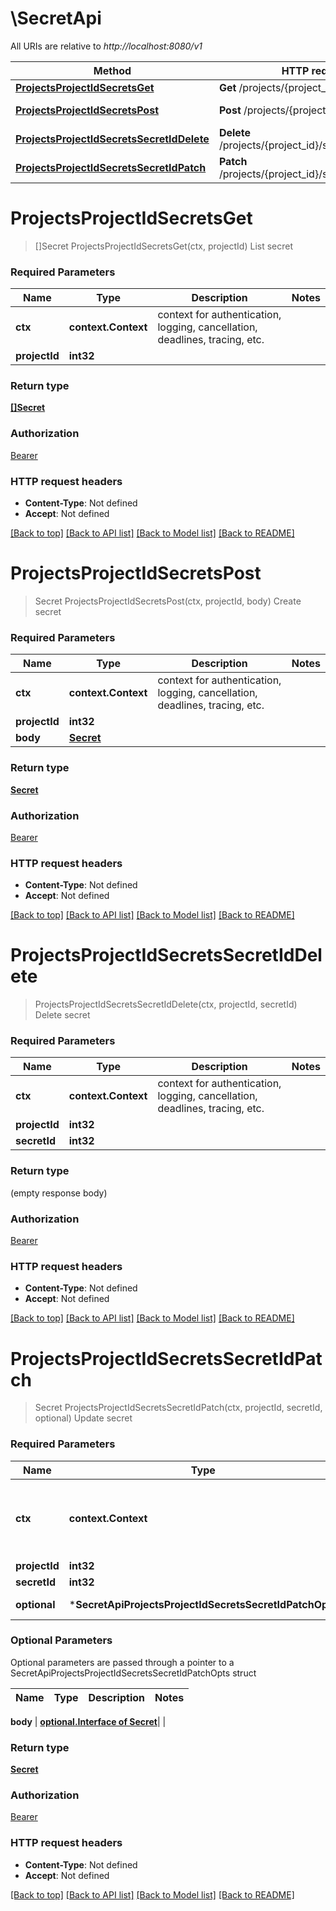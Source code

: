 # \SecretApi

All URIs are relative to *http://localhost:8080/v1*

Method | HTTP request | Description
------------- | ------------- | -------------
[**ProjectsProjectIdSecretsGet**](SecretApi.md#ProjectsProjectIdSecretsGet) | **Get** /projects/{project_id}/secrets | List secret
[**ProjectsProjectIdSecretsPost**](SecretApi.md#ProjectsProjectIdSecretsPost) | **Post** /projects/{project_id}/secrets | Create secret
[**ProjectsProjectIdSecretsSecretIdDelete**](SecretApi.md#ProjectsProjectIdSecretsSecretIdDelete) | **Delete** /projects/{project_id}/secrets/{secret_id} | Delete secret
[**ProjectsProjectIdSecretsSecretIdPatch**](SecretApi.md#ProjectsProjectIdSecretsSecretIdPatch) | **Patch** /projects/{project_id}/secrets/{secret_id} | Update secret


# **ProjectsProjectIdSecretsGet**
> []Secret ProjectsProjectIdSecretsGet(ctx, projectId)
List secret

### Required Parameters

Name | Type | Description  | Notes
------------- | ------------- | ------------- | -------------
 **ctx** | **context.Context** | context for authentication, logging, cancellation, deadlines, tracing, etc.
  **projectId** | **int32**|  | 

### Return type

[**[]Secret**](Secret.md)

### Authorization

[Bearer](../README.md#Bearer)

### HTTP request headers

 - **Content-Type**: Not defined
 - **Accept**: Not defined

[[Back to top]](#) [[Back to API list]](../README.md#documentation-for-api-endpoints) [[Back to Model list]](../README.md#documentation-for-models) [[Back to README]](../README.md)

# **ProjectsProjectIdSecretsPost**
> Secret ProjectsProjectIdSecretsPost(ctx, projectId, body)
Create secret

### Required Parameters

Name | Type | Description  | Notes
------------- | ------------- | ------------- | -------------
 **ctx** | **context.Context** | context for authentication, logging, cancellation, deadlines, tracing, etc.
  **projectId** | **int32**|  | 
  **body** | [**Secret**](Secret.md)|  | 

### Return type

[**Secret**](Secret.md)

### Authorization

[Bearer](../README.md#Bearer)

### HTTP request headers

 - **Content-Type**: Not defined
 - **Accept**: Not defined

[[Back to top]](#) [[Back to API list]](../README.md#documentation-for-api-endpoints) [[Back to Model list]](../README.md#documentation-for-models) [[Back to README]](../README.md)

# **ProjectsProjectIdSecretsSecretIdDelete**
> ProjectsProjectIdSecretsSecretIdDelete(ctx, projectId, secretId)
Delete secret

### Required Parameters

Name | Type | Description  | Notes
------------- | ------------- | ------------- | -------------
 **ctx** | **context.Context** | context for authentication, logging, cancellation, deadlines, tracing, etc.
  **projectId** | **int32**|  | 
  **secretId** | **int32**|  | 

### Return type

 (empty response body)

### Authorization

[Bearer](../README.md#Bearer)

### HTTP request headers

 - **Content-Type**: Not defined
 - **Accept**: Not defined

[[Back to top]](#) [[Back to API list]](../README.md#documentation-for-api-endpoints) [[Back to Model list]](../README.md#documentation-for-models) [[Back to README]](../README.md)

# **ProjectsProjectIdSecretsSecretIdPatch**
> Secret ProjectsProjectIdSecretsSecretIdPatch(ctx, projectId, secretId, optional)
Update secret

### Required Parameters

Name | Type | Description  | Notes
------------- | ------------- | ------------- | -------------
 **ctx** | **context.Context** | context for authentication, logging, cancellation, deadlines, tracing, etc.
  **projectId** | **int32**|  | 
  **secretId** | **int32**|  | 
 **optional** | ***SecretApiProjectsProjectIdSecretsSecretIdPatchOpts** | optional parameters | nil if no parameters

### Optional Parameters
Optional parameters are passed through a pointer to a SecretApiProjectsProjectIdSecretsSecretIdPatchOpts struct

Name | Type | Description  | Notes
------------- | ------------- | ------------- | -------------


 **body** | [**optional.Interface of Secret**](Secret.md)|  | 

### Return type

[**Secret**](Secret.md)

### Authorization

[Bearer](../README.md#Bearer)

### HTTP request headers

 - **Content-Type**: Not defined
 - **Accept**: Not defined

[[Back to top]](#) [[Back to API list]](../README.md#documentation-for-api-endpoints) [[Back to Model list]](../README.md#documentation-for-models) [[Back to README]](../README.md)

